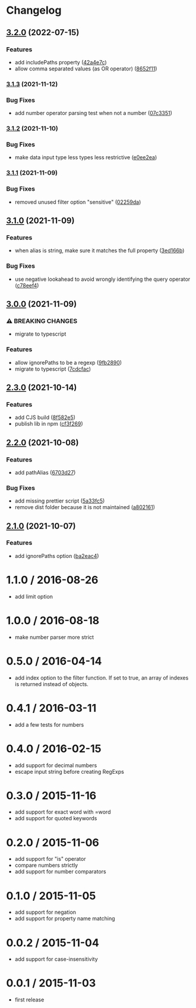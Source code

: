 # Changelog

## [3.2.0](https://www.github.com/cheminfo/smart-array-filter/compare/v3.1.3...v3.2.0) (2022-07-15)


### Features

* add includePaths property ([42a4e7c](https://www.github.com/cheminfo/smart-array-filter/commit/42a4e7cb1993ae6e17b63ca05c8497131f7ab3a1))
* allow comma separated values (as OR operator) ([8652f11](https://www.github.com/cheminfo/smart-array-filter/commit/8652f11d752ca2ddb79d71cab893df3f40aaba6e))

### [3.1.3](https://www.github.com/cheminfo/smart-array-filter/compare/v3.1.2...v3.1.3) (2021-11-12)


### Bug Fixes

* add number operator parsing test when not a number ([07c3351](https://www.github.com/cheminfo/smart-array-filter/commit/07c335170403c1ef62a808f0628b5497935d4fc6))

### [3.1.2](https://www.github.com/cheminfo/smart-array-filter/compare/v3.1.1...v3.1.2) (2021-11-10)


### Bug Fixes

* make data input type less types less restrictive ([e0ee2ea](https://www.github.com/cheminfo/smart-array-filter/commit/e0ee2eaf1c057190c1ca0520f2533d1946e69efd))

### [3.1.1](https://www.github.com/cheminfo/smart-array-filter/compare/v3.1.0...v3.1.1) (2021-11-09)


### Bug Fixes

* removed unused filter option "sensitive" ([02259da](https://www.github.com/cheminfo/smart-array-filter/commit/02259daf6ccea93a3401397778c427a4ccbe5804))

## [3.1.0](https://www.github.com/cheminfo/smart-array-filter/compare/v3.0.0...v3.1.0) (2021-11-09)


### Features

* when alias is string, make sure it matches the full property ([3ed166b](https://www.github.com/cheminfo/smart-array-filter/commit/3ed166bb4ce5dfd1ef1c0f1dc4815b937e4f46c2))


### Bug Fixes

* use negative lookahead to avoid wrongly identifying the query operator ([c78eef4](https://www.github.com/cheminfo/smart-array-filter/commit/c78eef4653ce328186f343c10c98eb292f7a5eff))

## [3.0.0](https://www.github.com/cheminfo/smart-array-filter/compare/v2.3.0...v3.0.0) (2021-11-09)


### ⚠ BREAKING CHANGES

* migrate to typescript

### Features

* allow ignorePaths to be a regexp ([9fb2890](https://www.github.com/cheminfo/smart-array-filter/commit/9fb289000c8ca245b5c95d2081edc087c3a3940a))
* migrate to typescript ([7cdcfac](https://www.github.com/cheminfo/smart-array-filter/commit/7cdcfacefa814828a79ecb2480d6b61bf1ec3f7e))

## [2.3.0](https://www.github.com/cheminfo/smart-array-filter/compare/v2.2.0...v2.3.0) (2021-10-14)


### Features

* add CJS build ([8f582e5](https://www.github.com/cheminfo/smart-array-filter/commit/8f582e5cfdd13c1b46e0c6ab69ce4f19408cbc85))
* publish lib in npm ([cf3f269](https://www.github.com/cheminfo/smart-array-filter/commit/cf3f269f1f5d5dd056aceeb6990262113d3557b2))

## [2.2.0](https://www.github.com/cheminfo/smart-array-filter/compare/v2.1.0...v2.2.0) (2021-10-08)


### Features

* add pathAlias ([6703d27](https://www.github.com/cheminfo/smart-array-filter/commit/6703d2787906ec2013ea46722074af11274573a7))


### Bug Fixes

* add missing prettier script ([5a33fc5](https://www.github.com/cheminfo/smart-array-filter/commit/5a33fc5b2e179aa3289902a14942f725fe816e92))
* remove dist folder because it is not maintained ([a802161](https://www.github.com/cheminfo/smart-array-filter/commit/a8021610b49b19bb158c4b11e6873ddc8a615bd2))

## [2.1.0](https://github.com/cheminfo/smart-array-filter/compare/v2.0.3...v2.1.0) (2021-10-07)


### Features

* add ignorePaths option ([ba2eac4](https://github.com/cheminfo/smart-array-filter/commit/ba2eac4e7947b191e0f24c1dd767a69602e3f5f5))

1.1.0 / 2016-08-26
==================

* add limit option

1.0.0 / 2016-08-18
==================

* make number parser more strict

0.5.0 / 2016-04-14
==================

* add index option to the filter function. If set to true, an array of indexes is returned instead of objects.

0.4.1 / 2016-03-11
==================

* add a few tests for numbers

0.4.0 / 2016-02-15
==================

* add support for decimal numbers
* escape input string before creating RegExps

0.3.0 / 2015-11-16
==================

* add support for exact word with =word
* add support for quoted keywords

0.2.0 / 2015-11-06
==================

* add support for "is" operator
* compare numbers strictly
* add support for number comparators

0.1.0 / 2015-11-05
==================

* add support for negation
* add support for property name matching

0.0.2 / 2015-11-04
==================

* add support for case-insensitivity

0.0.1 / 2015-11-03
==================

* first release
